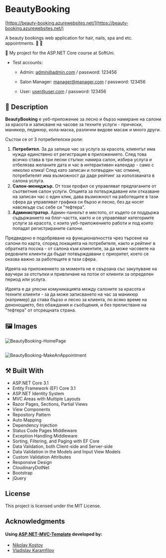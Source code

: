 # BeautyBooking

[https://beauty-booking.azurewebsites.net/](https://beauty-booking.azurewebsites.net/)

A beauty bookings web application for hair, nails, spa and etc. appointments.  :calendar: :nail_care:

:dart:  My project for the ASP.NET Core course at SoftUni.

- Test accounts:

  - Admin: admin@admin.com / password: 123456

  - Salon Manager: manager@manager.com / password: 123456

  - User: user@user.com / password: 123456

## :scroll: Description

**BeautyBooking** е уеб-приложение за лесно и бързо намиране на салони за красота и записване на часове за техните услуги - прически, маникюр, педикюр, кола-маска, различни видове масаж и много други.

Състои се от 3 потребителски роли: 
1) **Потребител.** 
За да запише час за услуга за красота, клиентът има нужда единствено от регистрация в приложението. След това всичко става в три лесни стъпки: намира салон, избира услуга и отбелязва желаните дата и час в интерактивен календар - само с няколко клика! След като записан и потвърден час отмине, потребителят има възможност да даде рейтинг за използваната в салона услуга.
2) **Салон-мениджър.**
От този профил се управляват предлаганите от съответния салон услуги. Опцията за потвърждаване или отказване на записан час с един клик, дава възможност на работещите в тази сфера да управляват графика си бързо и лесно, без да носят навсякъде със себе си "тефтера".
3) **Администратор.**
Админ-панелът е мястото, от където се поддържа съдържанието на блог-частта, както и се управляват категориите услуги за красота, с които уеб-приложението работи и под които попадат регистрираните салони.

Предвидено е подобряване на функционалността чрез търсене на салони по карта, според локацията на потребителя, както и рейтинг в обратната посока - от салона към клиентите, за да може часовете на редовните клиенти да бъдат потвърждавани с приоритет, което се оказва важно за работещите в тази сфера.

Идеята на приложението за момента не е свързана със закупуване на ваучери за отстъпки и привличане на поток от клиенти за определен период или услуга.

Идеята е да улесни комуникацията между салоните за красота и техните клиенти - за да може записването на час за маникюр (например) да става бързо и лесно за клиента, по всяко време на денонощието, без обаждания и съобщения, и без прелистване на "тефтера" от отсрещната страна.

## :framed_picture: Images

![BeautyBooking-HomePage](https://res.cloudinary.com/beauty-booking/image/upload/v1588865868/SCREENSHOTS/1-home_orn9ng.png)

##

![BeautyBooking-MakeAnAppointment](https://res.cloudinary.com/beauty-booking/image/upload/v1588865868/SCREENSHOTS/4-make-an-appointment_zclidt.png)


## :hammer_and_pick: Built With

- ASP.NET Core 3.1
- Entity Framework (EF) Core 3.1
- ASP.NET Identity System
- MVC Areas with Multiple Layouts
- Razor Pages, Sections, Partial Views
- View Components
- Repository Pattern
- Auto Мapping
- Dependency Injection
- Status Code Pages Middleware
- Exception Handling Middleware
- Sorting, Filtering, and Paging with EF Core
- Data Validation, both Client-side and Server-side
- Data Validation in the Models and Input View Models
- Custom Validation Attributes
- Responsive Design
- CloudinaryDotNet
- Bootstrap
- jQuery

## License

This project is licensed under the MIT License.

## Acknowledgments

#### Using [ASP.NET-MVC-Template](https://github.com/NikolayIT/ASP.NET-MVC-Template) developed by:
- [Nikolay Kostov](https://github.com/NikolayIT)
- [Vladislav Karamfilov](https://github.com/vladislav-karamfilov)
